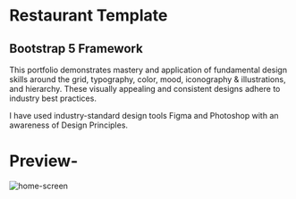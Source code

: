 # Restaurant Template
## Bootstrap 5 Framework

This portfolio demonstrates mastery and application of fundamental design skills around the grid, typography, color, mood, iconography & illustrations, and hierarchy.
These visually appealing and consistent designs adhere to industry best practices.

I have used industry-standard design tools Figma and Photoshop with an awareness of Design Principles.
# Preview-
![home-screen](https://github.com/user-attachments/assets/cb799e91-50aa-4867-99ac-8e358d7503c3)
